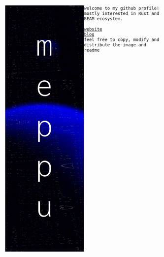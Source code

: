<p float="left">
  <img src="banner-1.webp" width="256" align="left">
  <p float="left">
    <samp>
      welcome to my github profile!
      <br>
      mostly interested in Rust and BEAM ecosystem.
      <br>
      <br>
      <a href="https://meppu.boo/">website</a>
      <br>
      <a href="https://meppu.boo/blog/">blog</a>
      <br>
      feel free to copy, modify and distribute the image and readme
    </samp>
  </p>
</p>
